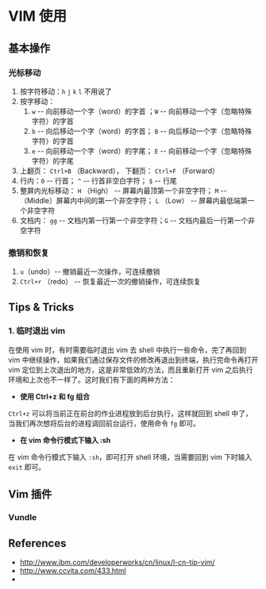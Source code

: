 # VIM 使用


## 基本操作


### 光标移动

1. 按字符移动：`h` `j` `k` `l` 不用说了
2. 按字移动：
    1. `w` -- 向前移动一个字（word）的字首 ；`W` -- 向前移动一个字（忽略特殊字符）的字首
    2. `b` -- 向后移动一个字（word）的字首； `B` -- 向后移动一个字（忽略特殊字符）的字首
    3. `e` -- 向前移动一个字（word）的字尾； `E` -- 向前移动一个字（忽略特殊字符）的字尾
3. 上翻页： `Ctrl+B` （Backward）， 下翻页： `Ctrl+F` （Forward）
4. 行内：`0` -- 行首； `^` -- 行首非空白字符； `$` -- 行尾
5. 整屏内光标移动： `H` （High） -- 屏幕内最顶第一个非空字符； `M`  -- （Middle）屏幕内中间的第一个非空字符； `L` （Low） -- 屏幕内最低端第一个非空字符
6. 文档内： `gg`  -- 文档内第一行第一个非空字符；`G`  -- 文档内最后一行第一个非空字符


### 撤销和恢复

1. `u`（undo）-- 撤销最近一次操作，可连续撤销
2. `Ctrl+r` （redo） -- 恢复最近一次的撤销操作，可连续恢复

## Tips & Tricks

### 1. 临时退出 vim

在使用 vim 时，有时需要临时退出 vim 去 shell 中执行一些命令，完了再回到 vim 中继续操作，如果我们通过保存文件的修改再退出到终端，执行完命令再打开 vim 定位到上次退出的地方，这是非常低效的方法，而且重新打开 vim 之后执行环境和上次也不一样了。这时我们有下面的两种方法：

* **使用 Ctrl+z 和 fg 组合**

`Ctrl+z` 可以将当前正在前台的作业进程放到后台执行，这样就回到 shell 中了，当我们再次想将后台的进程调回前台运行，使用命令 `fg` 即可。

* **在 vim 命令行模式下输入 :sh**

在 vim 命令行模式下输入 `:sh`，即可打开 shell 环境，当需要回到 vim 下时输入 `exit` 即可。


## Vim 插件

### Vundle



## References

* http://www.ibm.com/developerworks/cn/linux/l-cn-tip-vim/
* http://www.ccvita.com/433.html
* 
